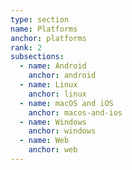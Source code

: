 ```yaml
---
type: section
name: Platforms
anchor: platforms
rank: 2
subsections:
  - name: Android
    anchor: android
  - name: Linux
    anchor: linux
  - name: macOS and iOS
    anchor: macos-and-ios
  - name: Windows
    anchor: windows
  - name: Web
    anchor: web
---
```

